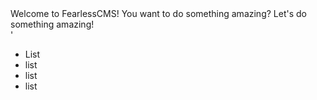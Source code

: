 <!-- json {
    "title": "FearlessCMS",
    "editor_mode": "advanced"
} -->

<div>Welcome to FearlessCMS! You want to do something amazing? Let's do something amazing!&nbsp;</div>'

* List
* list
* list
* list